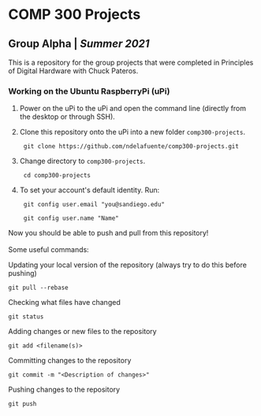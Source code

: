 # COMP 300 Projects
## Group Alpha | *Summer 2021*

This is a repository for the group projects that were completed in Principles of Digital Hardware with Chuck Pateros.

### Working on the Ubuntu RaspberryPi (uPi)
1. Power on the uPi to the uPi and open the command line (directly from the desktop or through SSH).

2. Clone this repository onto the uPi into a new folder `comp300-projects`.

        git clone https://github.com/ndelafuente/comp300-projects.git

3. Change directory to `comp300-projects`.

        cd comp300-projects

4. To set your account's default identity. Run:

        git config user.email "you@sandiego.edu"
    <!-- separate commands -->
        git config user.name "Name"

Now you should be able to push and pull from this repository!
<br>
<br>
Some useful commands:

Updating your local version of the repository (always try to do this before pushing)

    git pull --rebase

Checking what files have changed

    git status

Adding changes or new files to the repository

    git add <filename(s)>

Committing changes to the repository

    git commit -m "<Description of changes>"

Pushing changes to the repository

    git push